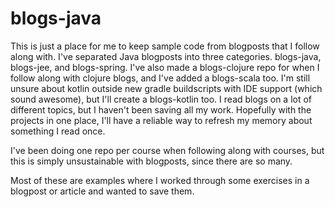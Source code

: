 # blogs-java #

This is just a place for me to keep sample code from blogposts that I follow
along with.  I've separated Java blogposts into three categories.  blogs-java, 
blogs-jee, and blogs-spring.  I've also made a blogs-clojure repo 
for when I follow along with clojure
blogs, and I've added a blogs-scala too.  I'm still unsure about kotlin outside
new gradle buildscripts with IDE support (which sound awesome), but I'll create
a blogs-kotlin too.  I read blogs on a lot of different topics, but I
haven't been saving all my work.  Hopefully with the projects in one place, I'll
have a reliable way to refresh my memory about something I read once.

I've been doing one repo per course when following along with courses, but this
is simply unsustainable with blogposts, since there are so many.

Most of these are examples where I worked through some exercises in a blogpost
or article and wanted to save them.  
